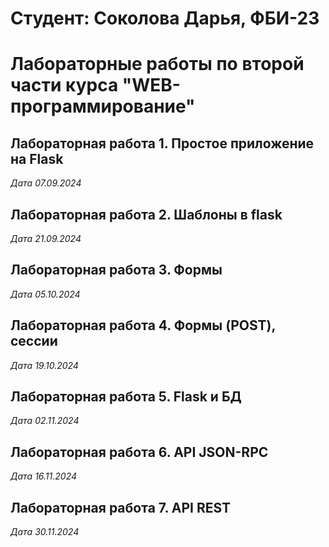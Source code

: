 # Студент: Соколова Дарья, ФБИ-23

# Лабораторные работы по второй части курса "WEB-программирование"

## Лабораторная работа 1. Простое приложение на Flask

*Дата 07.09.2024*

## Лабораторная работа 2. Шаблоны в flask

*Дата 21.09.2024*

## Лабораторная работа 3. Формы

*Дата 05.10.2024*

## Лабораторная работа 4. Формы (POST), сессии

*Дата 19.10.2024*

## Лабораторная работа 5. Flask и БД

*Дата 02.11.2024*

## Лабораторная работа 6. API JSON-RPC

*Дата 16.11.2024*

## Лабораторная работа 7. API REST

*Дата 30.11.2024*

